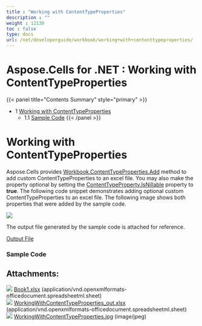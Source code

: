 ```yaml
---
title : "Working with ContentTypeProperties" 
description : "" 
weight : 12130 
toc : false
type: docs
url: /net/developerguide/workbook/working+with+contenttypeproperties/
---
```


# Aspose.Cells for .NET : Working with ContentTypeProperties


{{< panel title="Contents Summary" style="primary" >}}
*   1 [Working with ContentTypeProperties](#working-with-contenttypeproperties)
    *   1.1 [Sample Code](#sample-code)
{{< /panel >}}
 

# Working with ContentTypeProperties

Aspose.Cells provides [Workbook.ContentTypeProperties.Add](https://apireference.aspose.com/net/cells/aspose.cells.properties/contenttypepropertycollection/methods/add/index) method to add custom ContentTypeProperties to an excel file. You may also make the property optional by setting the [ContentTypeProperty.IsNillable](https://apireference.aspose.com/net/cells/aspose.cells.properties/contenttypeproperty/properties/isnillable) property to **true**. The following code snippet demonstrates adding optional custom ContentTypeProperties to an excel file. The following image shows both properties that were added by the sample code.

![](https://docs2.aspose.com/cells/net/attachments/95323808/95584315.jpg)

The output file generated by the sample code is attached for reference.

[Output File](https://docs2.aspose.com/cells/net/attachments/95323808/95584314.xlsx)

### Sample Code

## Attachments:

![](https://docs2.aspose.com/cells/net/images/icons/bullet_blue.gif) [Book1.xlsx](https://docs2.aspose.com/cells/net/attachments/95323808/95584313.xlsx) (application/vnd.openxmlformats-officedocument.spreadsheetml.sheet)  
![](https://docs2.aspose.com/cells/net/images/icons/bullet_blue.gif) [WorkingWithContentTypeProperties\_out.xlsx](https://docs2.aspose.com/cells/net/attachments/95323808/95584314.xlsx) (application/vnd.openxmlformats-officedocument.spreadsheetml.sheet)  
![](https://docs2.aspose.com/cells/net/images/icons/bullet_blue.gif) [WorkingWithContentTypeProperties.jpg](https://docs2.aspose.com/cells/net/attachments/95323808/95584315.jpg) (image/jpeg)  

